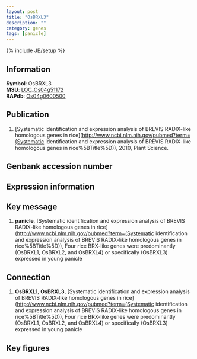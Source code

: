 ```yaml
---
layout: post
title: "OsBRXL3"
description: ""
category: genes
tags: [panicle]
---
```

{% include JB/setup %}

## Information
__Symbol__: OsBRXL3  
__MSU__: [LOC_Os04g51172](http://rice.plantbiology.msu.edu/cgi-bin/ORF_infopage.cgi?orf=LOC_Os04g51172)  
__RAPdb__: [Os04g0600500](http://rapdb.dna.affrc.go.jp/viewer/gbrowse_details/irgsp1?name=Os04g0600500)  

## Publication
1. [Systematic identification and expression analysis of BREVIS RADIX-like homologous genes in rice](http://www.ncbi.nlm.nih.gov/pubmed?term=(Systematic identification and expression analysis of BREVIS RADIX-like homologous genes in rice%5BTitle%5D)), 2010, Plant Science.

## Genbank accession number

## Expression information

## Key message
1. __panicle__, [Systematic identification and expression analysis of BREVIS RADIX-like homologous genes in rice](http://www.ncbi.nlm.nih.gov/pubmed?term=(Systematic identification and expression analysis of BREVIS RADIX-like homologous genes in rice%5BTitle%5D)),  Four rice BRX-like genes were predominantly (OsBRXL1, OsBRXL2, and OsBRXL4) or specifically (OsBRXL3) expressed in young panicle

## Connection
1. __OsBRXL1__, __OsBRXL3__, [Systematic identification and expression analysis of BREVIS RADIX-like homologous genes in rice](http://www.ncbi.nlm.nih.gov/pubmed?term=(Systematic identification and expression analysis of BREVIS RADIX-like homologous genes in rice%5BTitle%5D)),  Four rice BRX-like genes were predominantly (OsBRXL1, OsBRXL2, and OsBRXL4) or specifically (OsBRXL3) expressed in young panicle

## Key figures


